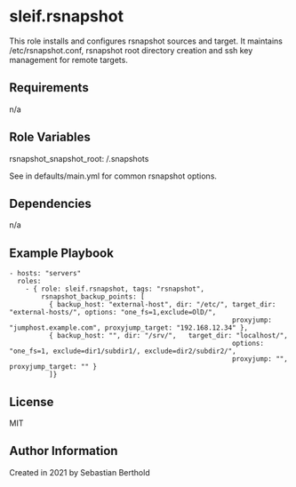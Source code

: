 sleif.rsnapshot
============

This role installs and configures rsnapshot sources and target.
It maintains /etc/rsnapshot.conf, rsnapshot root directory creation and ssh key management for remote targets.

Requirements
------------

n/a

Role Variables
--------------

rsnapshot_snapshot_root: /.snapshots

See in defaults/main.yml for common rsnapshot options.

Dependencies
------------

n/a

Example Playbook
----------------

    - hosts: "servers"
      roles:
        - { role: sleif.rsnapshot, tags: "rsnapshot",
            rsnapshot_backup_points: [
              { backup_host: "external-host", dir: "/etc/", target_dir: "external-hosts/", options: "one_fs=1,exclude=OlD/",
                                                            proxyjump: "jumphost.example.com", proxyjump_target: "192.168.12.34" },
              { backup_host: "", dir: "/srv/",   target_dir: "localhost/",
                                                            options: "one_fs=1, exclude=dir1/subdir1/, exclude=dir2/subdir2/",
                                                            proxyjump: "", proxyjump_target: "" }
              ]}
License
-------

MIT

Author Information
------------------

Created in 2021 by Sebastian Berthold
